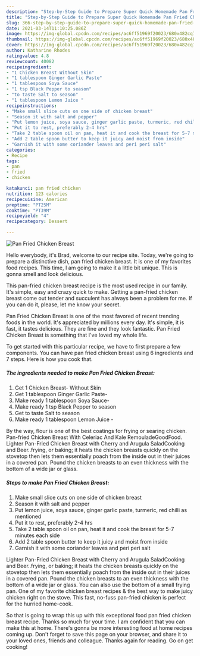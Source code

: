 ```yaml
---
description: "Step-by-Step Guide to Prepare Super Quick Homemade Pan Fried Chicken Breast"
title: "Step-by-Step Guide to Prepare Super Quick Homemade Pan Fried Chicken Breast"
slug: 366-step-by-step-guide-to-prepare-super-quick-homemade-pan-fried-chicken-breast
date: 2021-03-14T11:10:25.086Z
image: https://img-global.cpcdn.com/recipes/ac6ff51969f20023/680x482cq70/pan-fried-chicken-breast-recipe-main-photo.jpg
thumbnail: https://img-global.cpcdn.com/recipes/ac6ff51969f20023/680x482cq70/pan-fried-chicken-breast-recipe-main-photo.jpg
cover: https://img-global.cpcdn.com/recipes/ac6ff51969f20023/680x482cq70/pan-fried-chicken-breast-recipe-main-photo.jpg
author: Katharine Rhodes
ratingvalue: 4.8
reviewcount: 40082
recipeingredient:
- "1 Chicken Breast Without Skin"
- "1 tablespoon Ginger Garlic Paste"
- "1 tablespoon Soya Sauce"
- "1 tsp Black Pepper to season"
- "to taste Salt to season"
- "1 tablespoon Lemon Juice "
recipeinstructions:
- "Make small slice cuts on one side of chicken breast"
- "Season it with salt and pepper"
- "Put lemon juice, soya sauce, ginger garlic paste, turmeric, red chilli as mentioned"
- "Put it to rest, preferably 2-4 hrs"
- "Take 2 table spoon oil on pan, heat it and cook the breast for 5-7 minutes each side"
- "Add 2 table spoon butter to keep it juicy and moist from inside"
- "Garnish it with some coriander leaves and peri peri salt"
categories:
- Recipe
tags:
- pan
- fried
- chicken

katakunci: pan fried chicken 
nutrition: 123 calories
recipecuisine: American
preptime: "PT25M"
cooktime: "PT39M"
recipeyield: "4"
recipecategory: Dessert

---
```



![Pan Fried Chicken Breast](https://img-global.cpcdn.com/recipes/ac6ff51969f20023/680x482cq70/pan-fried-chicken-breast-recipe-main-photo.jpg)

Hello everybody, it's Brad, welcome to our recipe site. Today, we're going to prepare a distinctive dish, pan fried chicken breast. It is one of my favorites food recipes. This time, I am going to make it a little bit unique. This is gonna smell and look delicious.

This pan-fried chicken breast recipe is the most used recipe in our family. It&#39;s simple, easy and crazy quick to make. Getting a pan-fried chicken breast come out tender and succulent has always been a problem for me. If you can do it, please, let me know your secret.

Pan Fried Chicken Breast is one of the most favored of recent trending foods in the world. It's appreciated by millions every day. It's simple, it is fast, it tastes delicious. They are fine and they look fantastic. Pan Fried Chicken Breast is something that I've loved my whole life.


To get started with this particular recipe, we have to first prepare a few components. You can have pan fried chicken breast using 6 ingredients and 7 steps. Here is how you cook that.

<!--inarticleads1-->

##### The ingredients needed to make Pan Fried Chicken Breast:

1. Get 1 Chicken Breast- Without Skin
1. Get 1 tablespoon Ginger Garlic Paste-
1. Make ready 1 tablespoon Soya Sauce-
1. Make ready 1 tsp Black Pepper to season
1. Get to taste Salt to season
1. Make ready 1 tablespoon Lemon Juice -


By the way, flour is one of the best coatings for frying or searing chicken. Pan-fried Chicken Breast With Celeriac And Kale RemouladeGoodFood. Lighter Pan-Fried Chicken Breast with Cherry and Arugula SaladCooking and Beer..frying, or baking; it heats the chicken breasts quickly on the stovetop then lets them essentially poach from the inside out in their juices in a covered pan. Pound the chicken breasts to an even thickness with the bottom of a wide jar or glass. 

<!--inarticleads2-->

##### Steps to make Pan Fried Chicken Breast:

1. Make small slice cuts on one side of chicken breast
1. Season it with salt and pepper
1. Put lemon juice, soya sauce, ginger garlic paste, turmeric, red chilli as mentioned
1. Put it to rest, preferably 2-4 hrs
1. Take 2 table spoon oil on pan, heat it and cook the breast for 5-7 minutes each side
1. Add 2 table spoon butter to keep it juicy and moist from inside
1. Garnish it with some coriander leaves and peri peri salt


Lighter Pan-Fried Chicken Breast with Cherry and Arugula SaladCooking and Beer..frying, or baking; it heats the chicken breasts quickly on the stovetop then lets them essentially poach from the inside out in their juices in a covered pan. Pound the chicken breasts to an even thickness with the bottom of a wide jar or glass. You can also use the bottom of a small frying pan. One of my favorite chicken breast recipes &amp; the best way to make juicy chicken right on the stove. This fast, no-fuss pan-fried chicken is perfect for the hurried home-cook. 

So that is going to wrap this up with this exceptional food pan fried chicken breast recipe. Thanks so much for your time. I am confident that you can make this at home. There's gonna be more interesting food at home recipes coming up. Don't forget to save this page on your browser, and share it to your loved ones, friends and colleague. Thanks again for reading. Go on get cooking!
